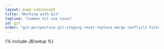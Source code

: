 ```yaml
---
layout: page-subconcept
title: "Working with Git"
tagline: "Common Git use cases"
id: git
order: "git-perspective git-staging reset-replace merge conflicts history"
---
```

{% include JB/setup %}
